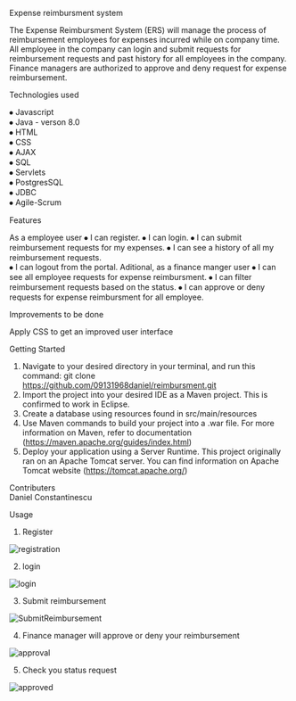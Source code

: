 
Expense reimbursment system

The Expense Reimbursment System (ERS) will manage the process of reimbursement employees for expenses
incurred while on company time. All employee in the company can login and submit requests for reimbursement
requests and past history for all employees in the company. Finance managers are authorized to approve and
deny request for expense reimbursement.


Technologies used

⦁	Javascript  
⦁	Java -  verson 8.0  
⦁	HTML  
⦁	CSS  
⦁	AJAX  
⦁	SQL  
⦁	Servlets  
⦁	PostgresSQL  
⦁	JDBC  
⦁	Agile-Scrum  
 

Features  

As a employee user
⦁	I can register.
⦁	I can login.
⦁	I can submit reimbursement requests for my expenses.
⦁	I can see a history of   all my reimbursement requests.  
⦁	I can logout from the portal.
Aditional, as a  finance manger user
⦁	I can see all employee requests for expense reimbursment.
⦁	I can filter reimbursement requests based on the status.
⦁	I can approve or deny requests for expense reimbursment for all employee.



Improvements to be done

Apply CSS to get an improved user interface

Getting Started  

1.	Navigate to your desired directory in your terminal, and run this command: git clone https://github.com/09131968daniel/reimbursment.git
2.	Import the project into your desired IDE as a Maven project. This is confirmed to work in Eclipse.
3.	Create a database using resources found in src/main/resources
4.	Use Maven commands to build your project into a .war file. For more information on Maven, refer to documentation (https://maven.apache.org/guides/index.html)
5.	Deploy your application using a Server Runtime. This project originally ran on an Apache Tomcat server. You can find information on Apache Tomcat website
	(https://tomcat.apache.org/)  
	


Contributers  
Daniel Constantinescu  



Usage  

1. Register  

![registration](https://user-images.githubusercontent.com/45954198/100654848-6a43ec00-3318-11eb-8be0-d2e40bf24d8e.png)

2. login  

![login](https://user-images.githubusercontent.com/45954198/100655115-d45c9100-3318-11eb-87e5-42077baed407.png)

3. Submit reimbursement  

![SubmitReimbursement](https://user-images.githubusercontent.com/45954198/100655190-f229f600-3318-11eb-80e1-96584b612ed9.png)  

4. Finance manager will approve or deny your reimbursement  

![approval](https://user-images.githubusercontent.com/45954198/100655252-0837b680-3319-11eb-8010-6c61a159decb.png)

5. Check you status request  

![approved](https://user-images.githubusercontent.com/45954198/100655488-5b116e00-3319-11eb-9978-e70eafd1a16f.png)  


 






